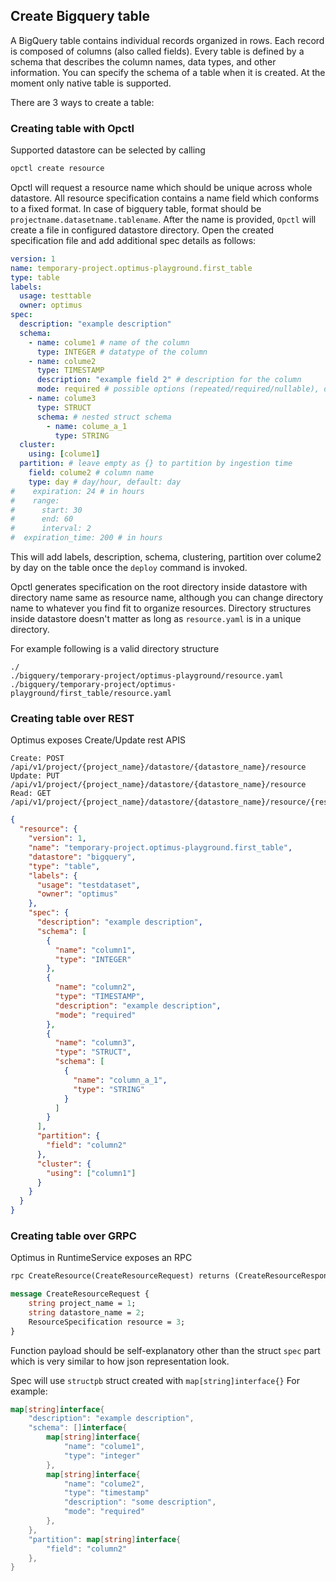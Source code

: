 ## Create Bigquery table

A BigQuery table contains individual records organized in rows. Each record is 
composed of columns (also called fields).
Every table is defined by a schema that describes the column names, data types, 
and other information. You can specify the schema of a table when it is created.
At the moment only native table is supported.

There are 3 ways to create a table:

### Creating table with Opctl

Supported datastore can be selected by calling
```bash
opctl create resource
```
Opctl will request a resource name which should be unique across whole datastore.
All resource specification contains a name field which conforms to a fixed format.
In case of bigquery table, format should be
`projectname.datasetname.tablename`.
After the name is provided, `Opctl` will create a file in configured datastore 
directory. Open the created specification file and add additional spec details
as follows:
```yaml
version: 1
name: temporary-project.optimus-playground.first_table
type: table
labels:
  usage: testtable
  owner: optimus
spec:
  description: "example description"
  schema:
    - name: colume1 # name of the column
      type: INTEGER # datatype of the column
    - name: colume2
      type: TIMESTAMP
      description: "example field 2" # description for the column
      mode: required # possible options (repeated/required/nullable), default is nullable
    - name: colume3
      type: STRUCT
      schema: # nested struct schema
        - name: colume_a_1
          type: STRING
  cluster:
    using: [colume1]
  partition: # leave empty as {} to partition by ingestion time
    field: colume2 # column name
    type: day # day/hour, default: day
#    expiration: 24 # in hours
#    range:
#      start: 30
#      end: 60
#      interval: 2
#  expiration_time: 200 # in hours

```
This will add labels, description, schema, clustering, partition over colume2 by day
on the table once the `deploy` command is invoked.

Opctl generates specification on the root directory inside datastore with directory
name same as resource name, although you can change directory name to whatever you 
find fit to organize resources. Directory structures inside datastore doesn't 
matter as long as `resource.yaml` is in a unique directory. 

For example following is a valid directory structure
```shell
./
./bigquery/temporary-project/optimus-playground/resource.yaml
./bigquery/temporary-project/optimus-playground/first_table/resource.yaml
```

### Creating table over REST

Optimus exposes Create/Update rest APIS
```
Create: POST /api/v1/project/{project_name}/datastore/{datastore_name}/resource
Update: PUT /api/v1/project/{project_name}/datastore/{datastore_name}/resource
Read: GET /api/v1/project/{project_name}/datastore/{datastore_name}/resource/{resource_name}
```

```json
{
  "resource": {
    "version": 1,
    "name": "temporary-project.optimus-playground.first_table",
    "datastore": "bigquery",
    "type": "table",
    "labels": {
      "usage": "testdataset",
      "owner": "optimus"
    },
    "spec": {
      "description": "example description",
      "schema": [
        {
          "name": "column1",
          "type": "INTEGER"
        },
        {
          "name": "column2",
          "type": "TIMESTAMP",
          "description": "example description",
          "mode": "required"
        },
        {
          "name": "column3",
          "type": "STRUCT",
          "schema": [
            {
              "name": "column_a_1",
              "type": "STRING"
            }
          ]
        }
      ],
      "partition": {
        "field": "column2"
      },
      "cluster": {
        "using": ["column1"]
      }
    }
  }
}
``` 

### Creating table over GRPC

Optimus in RuntimeService exposes an RPC 
```protobuf
rpc CreateResource(CreateResourceRequest) returns (CreateResourceResponse) {}

message CreateResourceRequest {
    string project_name = 1;
    string datastore_name = 2;
    ResourceSpecification resource = 3;
}
```
Function payload should be self-explanatory other than the struct `spec` part which
is very similar to how json representation look.

Spec will use `structpb` struct created with `map[string]interface{}`
For example:
```go
map[string]interface{
	"description": "example description",
	"schema": []interface{
	    map[string]interface{
	        "name": "colume1",
	        "type": "integer"
        },
        map[string]interface{
            "name": "colume2",
            "type": "timestamp"
            "description": "some description",
            "mode": "required"
        },
    },
	"partition": map[string]interface{
		"field": "column2"
    },
}
``` 